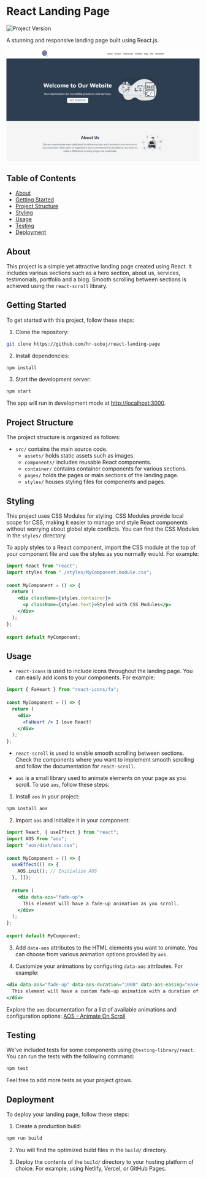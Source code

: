 # React Landing Page

![Project Version](https://img.shields.io/badge/version-1.0.0-blue.svg)

A stunning and responsive landing page built using React.js.

![Screenshot](/screenshots/screenshot.jpeg)

## Table of Contents

- [About](#about)
- [Getting Started](#getting-started)
- [Project Structure](#project-structure)
- [Styling](#styling)
- [Usage](#usage)
- [Testing](#testing)
- [Deployment](#deployment)

## About

This project is a simple yet attractive landing page created using React. It includes various sections such as a hero section, about us, services, testimonials, portfolio and a blog. Smooth scrolling between sections is achieved using the `react-scroll` library.

## Getting Started

To get started with this project, follow these steps:

1. Clone the repository:

```bash
git clone https://github.com/hr-sobuj/react-landing-page
```

2. Install dependencies:

```bash
npm install
```

3. Start the development server:

```bash
npm start
```

The app will run in development mode at [http://localhost:3000](http://localhost:3000).

## Project Structure

The project structure is organized as follows:

- `src/` contains the main source code.
  - `assets/` holds static assets such as images.
  - `components/` includes reusable React components.
  - `container/` contains container components for various sections.
  - `pages/` holds the pages or main sections of the landing page.
  - `styles/` houses styling files for components and pages.

## Styling

This project uses CSS Modules for styling. CSS Modules provide local scope for CSS, making it easier to manage and style React components without worrying about global style conflicts. You can find the CSS Modules in the `styles/` directory.

To apply styles to a React component, import the CSS module at the top of your component file and use the styles as you normally would. For example:

```jsx
import React from "react";
import styles from "./styles/MyComponent.module.css";

const MyComponent = () => {
  return (
    <div className={styles.container}>
      <p className={styles.text}>Styled with CSS Modules</p>
    </div>
  );
};

export default MyComponent;
```

## Usage

- `react-icons` is used to include icons throughout the landing page. You can easily add icons to your components. For example:

```jsx
import { FaHeart } from "react-icons/fa";

const MyComponent = () => {
  return (
    <div>
      <FaHeart /> I love React!
    </div>
  );
};
```

- `react-scroll` is used to enable smooth scrolling between sections. Check the components where you want to implement smooth scrolling and follow the documentation for `react-scroll`.

- `aos` is a small library used to animate elements on your page as you scroll. To use `aos`, follow these steps:

1. Install `aos` in your project:

```bash
npm install aos
```

2. Import `aos` and initialize it in your component:

```jsx
import React, { useEffect } from "react";
import AOS from "aos";
import "aos/dist/aos.css";

const MyComponent = () => {
  useEffect(() => {
    AOS.init(); // Initialize AOS
  }, []);

  return (
    <div data-aos="fade-up">
      This element will have a fade-up animation as you scroll.
    </div>
  );
};

export default MyComponent;
```

3. Add `data-aos` attributes to the HTML elements you want to animate. You can choose from various animation options provided by `aos`.

4. Customize your animations by configuring `data-aos` attributes. For example:

```jsx
<div data-aos="fade-up" data-aos-duration="1000" data-aos-easing="ease-in-out">
  This element will have a custom fade-up animation with a duration of 1000ms.
</div>
```

Explore the `aos` documentation for a list of available animations and configuration options: [AOS - Animate On Scroll](https://michalsnik.github.io/aos/)

## Testing

We've included tests for some components using `@testing-library/react`. You can run the tests with the following command:

```bash
npm test
```

Feel free to add more tests as your project grows.

## Deployment

To deploy your landing page, follow these steps:

1. Create a production build:

```bash
npm run build
```

2. You will find the optimized build files in the `build/` directory.

3. Deploy the contents of the `build/` directory to your hosting platform of choice. For example, using Netlify, Vercel, or GitHub Pages.
